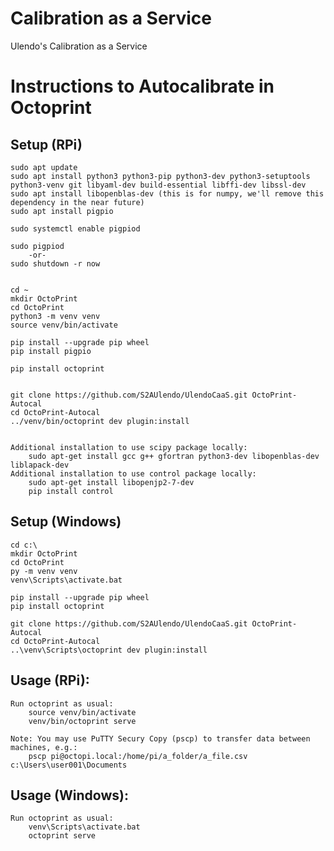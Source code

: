 # Calibration as a Service

Ulendo's Calibration as a Service

# Instructions to Autocalibrate in Octoprint

## Setup (RPi)

	sudo apt update
	sudo apt install python3 python3-pip python3-dev python3-setuptools python3-venv git libyaml-dev build-essential libffi-dev libssl-dev
	sudo apt install libopenblas-dev (this is for numpy, we'll remove this dependency in the near future)
	sudo apt install pigpio

 	sudo systemctl enable pigpiod
  
	sudo pigpiod
		-or-
	sudo shutdown -r now
	
	
	cd ~
	mkdir OctoPrint
	cd OctoPrint
	python3 -m venv venv
	source venv/bin/activate
	
	pip install --upgrade pip wheel
	pip install pigpio
	
    pip install octoprint
	
	
	git clone https://github.com/S2AUlendo/UlendoCaaS.git OctoPrint-Autocal
	cd OctoPrint-Autocal
	../venv/bin/octoprint dev plugin:install
	
	
	Additional installation to use scipy package locally:
		sudo apt-get install gcc g++ gfortran python3-dev libopenblas-dev liblapack-dev
	Additional installation to use control package locally:
	 	sudo apt-get install libopenjp2-7-dev
		pip install control


## Setup (Windows)

	cd c:\
	mkdir OctoPrint
	cd OctoPrint
	py -m venv venv
	venv\Scripts\activate.bat
	
	pip install --upgrade pip wheel
	pip install octoprint
	
	git clone https://github.com/S2AUlendo/UlendoCaaS.git OctoPrint-Autocal
	cd OctoPrint-Autocal
	..\venv\Scripts\octoprint dev plugin:install


## Usage (RPi):

	Run octoprint as usual:
		source venv/bin/activate
		venv/bin/octoprint serve
		
	Note: You may use PuTTY Secury Copy (pscp) to transfer data between machines, e.g.:
		pscp pi@octopi.local:/home/pi/a_folder/a_file.csv c:\Users\user001\Documents


## Usage (Windows):

	Run octoprint as usual:
		venv\Scripts\activate.bat
		octoprint serve

